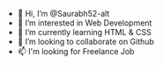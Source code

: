 - 👋 Hi, I’m @Saurabh52-alt
- 👀 I’m interested in Web Development
- 🌱 I’m currently learning HTML & CSS
- 💞️ I’m looking to collaborate on Github
- 📫 I'm looking for Freelance Job 
 
<!---
Saurabh52-alt/Saurabh52-alt is a ✨ special ✨ repository because its `README.md` (this file) appears on your GitHub profile.
You can click the Preview link to take a look at your changes.
--->
